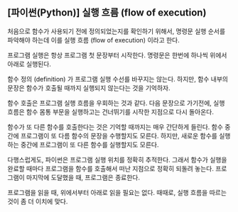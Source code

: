 ## [파이썬(Python)] 실행 흐름 (flow of execution)

처음으로 함수가 사용되기 전에 정의되었는지를 확인하기 위해서, 명령문 실행 순서를 파악해야 하는데 이를 실행 흐름 (flow of execution) 이라고 한다.

프로그램 실행은 항상 프로그램 첫 문장부터 시작한다. 명령문은 한번에 하나씩 위에서 아래로 실행된다.

함수 정의 (definition) 가 프로그램 실행 수선를 바꾸지는 않는다. 하지만, 함수 내부의 문장은 함수가 호출될 때까지 실행되지 않는다는 것을 기억하자.

함수 호출은 프로그램 실행 흐름을 우회하는 것과 같다. 다음 문장으로 가기전에, 실행 흐름은 함수 몸통 부문을 실행하고는 건너뛰기를 시작한 지점으로 다시 돌아온다.

함수가 또 다른 함수를 호출한다는 것은 기억할 때까지는 매우 간단하게 들린다. 함수 중간에 프로그램이 또 다름 함수의 문장을 수행할지도 모른다. 하지만, 새로운 함수를 실행하는 중간에 프로그램이 또 다른 함수를 실행할지도 모른다.

다행스럽게도, 파이썬은 프로그램 실행 위치를 정확히 추적한다. 그래서 함수가 실행을 완료할 때마다 프로그램을 함수를 호출해서 떠난 지점으로 정확히 되돌려 놓는다. 프로그램이 마지막에 도달했을 때, 프로그램은 종료한다.

프로그램을 읽을 때, 위에서부터 아래로 읽을 필요는 없다. 때때로, 실행 흐름을 따르는 것이 좀 더 이치에 맞다.
